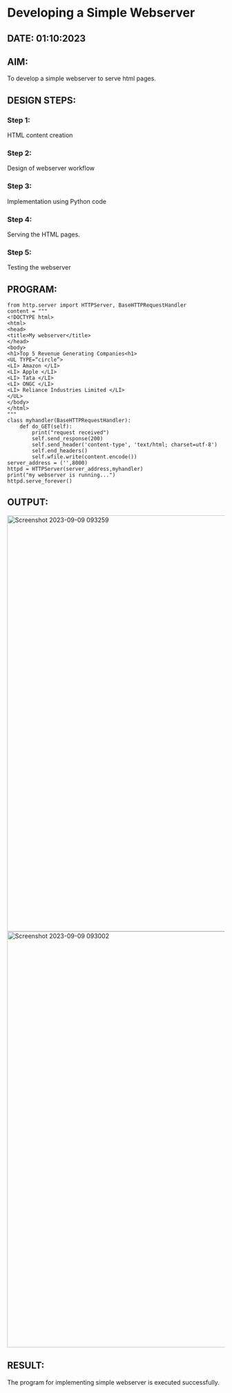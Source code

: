 # Developing a Simple Webserver
## DATE: 01:10:2023
## AIM:
To develop a simple webserver to serve html pages.

## DESIGN STEPS:
### Step 1: 
HTML content creation
### Step 2:
Design of webserver workflow
### Step 3:
Implementation using Python code
### Step 4:
Serving the HTML pages.
### Step 5:
Testing the webserver

## PROGRAM:
    from http.server import HTTPServer, BaseHTTPRequestHandler
    content = """
    <!DOCTYPE html>
    <html>
    <head>
    <title>My webserver</title>
    </head>
    <body>
    <h1>Top 5 Revenue Generating Companies<h1>
    <UL TYPE=“circle”>
    <LI> Amazon </LI>		
    <LI> Apple </LI>
    <LI> Tata </LI>
    <LI> ONGC </LI>
    <LI> Reliance Industries Limited </LI>
    </UL>
    </body>
    </html>
    """
    class myhandler(BaseHTTPRequestHandler):
        def do_GET(self):
            print("request received")
            self.send_response(200)
            self.send_header('content-type', 'text/html; charset=utf-8')
            self.end_headers()
            self.wfile.write(content.encode())
    server_address = ('',8000)
    httpd = HTTPServer(server_address,myhandler)
    print("my webserver is running...")
    httpd.serve_forever()

## OUTPUT:
<img width="960" alt="Screenshot 2023-09-09 093259" src="https://github.com/PrakashG-2002/SimpleWeb-Server/assets/144507749/e933c2db-65c5-4a0c-ad71-b4e40fa6430a">
<img width="960" alt="Screenshot 2023-09-09 093002" src="https://github.com/PrakashG-2002/SimpleWeb-Server/assets/144507749/c3b3349c-6bf1-4809-b595-23f95b3881db">

## RESULT:
The program for implementing simple webserver is executed successfully.
